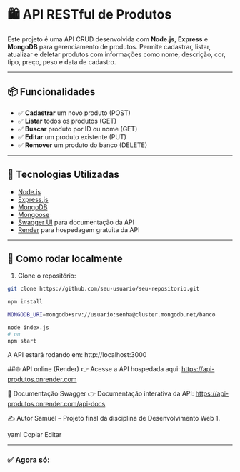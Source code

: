 # 🛍️ API RESTful de Produtos

Este projeto é uma API CRUD desenvolvida com **Node.js**, **Express** e **MongoDB** para gerenciamento de produtos. Permite cadastrar, listar, atualizar e deletar produtos com informações como nome, descrição, cor, tipo, preço, peso e data de cadastro.

---

## 📦 Funcionalidades

- ✅ **Cadastrar** um novo produto (POST)
- ✅ **Listar** todos os produtos (GET)
- ✅ **Buscar** produto por ID ou nome (GET)
- ✅ **Editar** um produto existente (PUT)
- ✅ **Remover** um produto do banco (DELETE)

---

## 🚀 Tecnologias Utilizadas

- [Node.js](https://nodejs.org/)
- [Express.js](https://expressjs.com/)
- [MongoDB](https://www.mongodb.com/)
- [Mongoose](https://mongoosejs.com/)
- [Swagger UI](https://swagger.io/tools/swagger-ui/) para documentação da API
- [Render](https://render.com) para hospedagem gratuita da API

---

## 🔧 Como rodar localmente

1. Clone o repositório:
```bash
git clone https://github.com/seu-usuario/seu-repositorio.git

npm install

MONGODB_URI=mongodb+srv://usuario:senha@cluster.mongodb.net/banco

node index.js
# ou
npm start

```
A API estará rodando em: http://localhost:3000

##🌐 API online (Render)
👉 Acesse a API hospedada aqui:
https://api-produtos.onrender.com

📄 Documentação Swagger
👉 Documentação interativa da API:
https://api-produtos.onrender.com/api-docs

✍️ Autor
Samuel – Projeto final da disciplina de Desenvolvimento Web 1.

yaml
Copiar
Editar

---

### ✅ Agora só:
